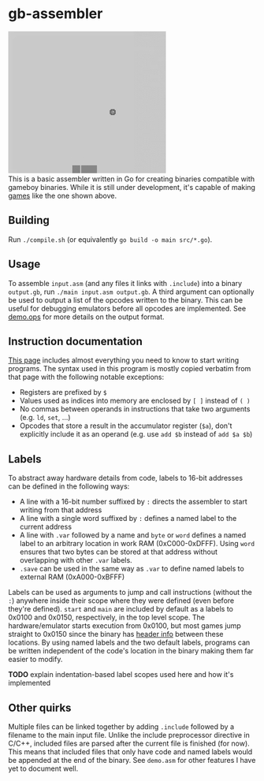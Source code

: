 # gb-assembler
![demo](https://github.com/ayrtonm/gb-assembler/blob/master/demo.gif)  
This is a basic assembler written in Go for creating binaries compatible with gameboy binaries. While it is still under development, it's capable of making [games](https://github.com/ayrtonm/gb-assembler/blob/master/demo.asm) like the one shown above.

## Building
Run `./compile.sh` (or equivalently `go build -o main src/*.go`).

## Usage
To assemble `input.asm` (and any files it links with `.include`) into a binary `output.gb`, run `./main input.asm output.gb`. A third argument can optionally be used to output a list of the opcodes written to the binary. This can be useful for debugging emulators before all opcodes are implemented. See [demo.ops](https://github.com/ayrtonm/gb-assembler/blob/master/demo.ops) for more details on the output format.

## Instruction documentation
[This page](http://www.pastraiser.com/cpu/gameboy/gameboy_opcodes.html) includes almost everything you need to know to start writing programs. The syntax used in this program is mostly copied verbatim from that page with the following notable exceptions:

- Registers are prefixed by `$`
- Values used as indices into memory are enclosed by `[ ]` instead of `( )`
- No commas between operands in instructions that take two arguments (e.g. `ld`, `set`, ...)
- Opcodes that store a result in the accumulator register (`$a`), don't explicitly include it as an operand (e.g. use `add $b` instead of `add $a $b`)

## Labels
To abstract away hardware details from code, labels to 16-bit addresses can be defined in the following ways:

- A line with a 16-bit number suffixed by `:` directs the assembler to start writing from that address
- A line with a single word suffixed by `:` defines a named label to the current address
- A line with `.var` followed by a name and `byte` or `word` defines a named label to an arbitrary location in work RAM (0xC000-0xDFFF). Using `word` ensures that two bytes can be stored at that address without overlapping with other `.var` labels.
- `.save` can be used in the same way as `.var` to define named labels to external RAM (0xA000-0xBFFF)

Labels can be used as arguments to jump and call instructions (without the `:`) anywhere inside their scope where they were defined (even before they're defined). `start` and `main` are included by default as a labels to 0x0100 and 0x0150, respectively, in the top level scope. The hardware/emulator starts execution from 0x0100, but most games jump straight to 0x0150 since the binary has [header info](http://bgb.bircd.org/pandocs.htm#thecartridgeheader) between these locations. By using named labels and the two default labels, programs can be written independent of the code's location in the binary making them far easier to modify.

**TODO** explain indentation-based label scopes used here and how it's implemented

## Other quirks
Multiple files can be linked together by adding `.include` followed by a filename to the main input file. Unlike the include preprocessor directive in C/C++, included files are parsed after the current file is finished (for now). This means that included files that only have code and named labels would be appended at the end of the binary. See `demo.asm` for other features I have yet to document well.
